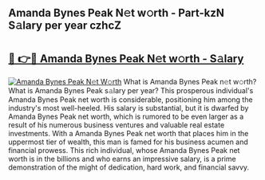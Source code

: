 ## Amanda Bynes Peak N𝚎t w𝚘rth - Part-kzN S𝚊lary per year czhcZ

# <h2><a href="http://gc00rke.nevu.top/?p=Amanda+Bynes+Peak">🔗 👉🔴 Amanda Bynes Peak N𝚎t w𝚘rth - S𝚊lary</a></h2>

[![Amanda Bynes Peak N𝚎t W𝚘rth](https://i.imgur.com/EBH3L9S.jpeg)](http://gc00rke.nevu.top/?p=Amanda+Bynes+Peak)
What is Amanda Bynes Peak n𝚎t w𝚘rth? What is Amanda Bynes Peak s𝚊lary per year?
This prosperous individual's Amanda Bynes Peak net worth is considerable, positioning him among the industry's most well-heeled. His salary is substantial, but it is dwarfed by Amanda Bynes Peak net worth, which is rumored to be even larger as a result of his numerous business ventures and valuable real estate investments. With a Amanda Bynes Peak net worth that places him in the uppermost tier of wealth, this man is famed for his business acumen and financial prowess. This rich individual, whose Amanda Bynes Peak net worth is in the billions and who earns an impressive salary, is a prime demonstration of the might of dedication, hard work, and financial savvy.
